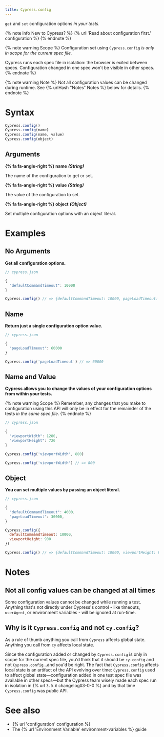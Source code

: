 ```yaml
---
title: Cypress.config
---
```


`get` and `set` configuration options *in your tests*.

{% note info New to Cypress? %}
{% url 'Read about configuration first.' configuration %}
{% endnote %}

{% note warning Scope %}
Configuration set using `Cypress.config` _is only in scope for the current spec file._

Cypress runs each spec file in isolation: the browser is exited between specs. Configuration changed in one spec won't be visible in other specs.
{% endnote %}

{% note warning Note %}
Not all configuration values can be changed during runtime. See {% urlHash "Notes" Notes %} below for details.
{% endnote %}


# Syntax

```javascript
Cypress.config()
Cypress.config(name)
Cypress.config(name, value)
Cypress.config(object)
```

## Arguments

**{% fa fa-angle-right %} name**  ***(String)***

The name of the configuration to get or set.

**{% fa fa-angle-right %} value**  ***(String)***

The value of the configuration to set.

**{% fa fa-angle-right %} object**  ***(Object)***

Set multiple configuration options with an object literal.

# Examples

## No Arguments

**Get all configuration options.**

```javascript
// cypress.json

{
  "defaultCommandTimeout": 10000
}
```

<!-- textlint-disable -->

```javascript
Cypress.config() // => {defaultCommandTimeout: 10000, pageLoadTimeout: 30000, ...}
```
<!-- textlint-enable -->

## Name

**Return just a single configuration option value.**

```javascript
// cypress.json

{
  "pageLoadTimeout": 60000
}
```

```javascript
Cypress.config('pageLoadTimeout') // => 60000
```

## Name and Value

**Cypress allows you to change the values of your configuration options from within your tests.**

{% note warning Scope %}
Remember, any changes that you make to configuration using this API will only be in effect for the remainder of the tests _in the same spec file._
{% endnote %}

```javascript
// cypress.json

{
  "viewportWidth": 1280,
  "viewportHeight": 720
}
```

```javascript
Cypress.config('viewportWidth', 800)

Cypress.config('viewportWidth') // => 800
```

## Object

**You can set multiple values by passing an object literal.**


```javascript
// cypress.json

{
  "defaultCommandTimeout": 4000,
  "pageLoadTimeout": 30000,
}
```

```javascript
Cypress.config({
  defaultCommandTimeout: 10000,
  viewportHeight: 900
})

Cypress.config() // => {defaultCommandTimeout: 10000, viewportHeight: 900, ...}
```

# Notes

## Not all config values can be changed at all times

Some configuration values cannot be changed while running a test. Anything that's not directly under Cypress's control - like timeouts, `userAgent`, or environment variables - will be ignored at run-time.

## Why is it `Cypress.config` and not `cy.config`?

As a rule of thumb anything you call from `Cypress` affects global state. Anything you call from `cy` affects local state.

Since the configuration added or changed by `Cypress.config` is only in scope for the current spec file, you'd think that it should be `cy.config` and not `Cypress.config`&hellip;and you'd be right. The fact that `Cypress.config` affects local state is an artifact of the API evolving over time: `Cypress.config` used to affect global state&mdash;configuration added in one test spec file was available in other specs&mdash;but the Cypress team wisely made each spec run in isolation in {% url `3.0.0` changelog#3-0-0 %} and by that time `Cypress.config` was public API.

# See also

- {% url 'configuration' configuration %}
- The {% url 'Environment Variable' environment-variables %} guide
